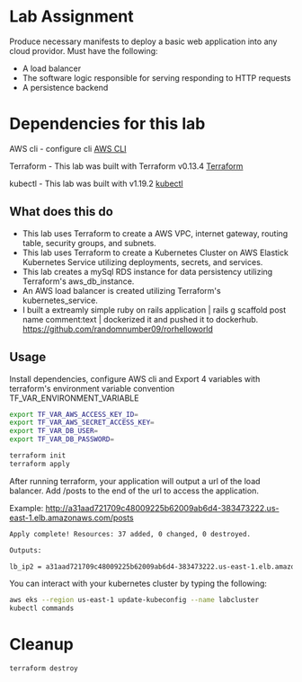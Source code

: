 # Lab Assignment

Produce necessary manifests to deploy a basic web application into any cloud providor.  Must have the following:
- A load balancer
- The software logic responsible for serving responding to HTTP requests
- A persistence backend


# Dependencies for this lab

AWS cli - configure cli [AWS CLI](https://aws.amazon.com/cli/)

Terraform - This lab was built with Terraform v0.13.4 [Terraform](https://www.terraform.io/)

kubectl - This lab was built with v1.19.2 [kubectl](https://kubernetes.io/docs/tasks/tools/install-kubectl/)

## What does this do

- This lab uses Terraform to create a AWS VPC, internet gateway, routing table, security groups, and subnets.
- This lab uses Terraform to create a Kubernetes Cluster on AWS Elastick Kubernetes Service utilizing deployments, secrets, and services.
-  This lab creates a mySql RDS instance for data persistency utilizing Terraform's aws_db_instance.
- An AWS load balancer is created utilizing Terraform's kubernetes_service.
- I built a extreamly simple ruby on rails application | rails g scaffold post name comment:text | dockerized it and pushed it to dockerhub. https://github.com/randomnumber09/rorhelloworld



## Usage
Install dependencies, configure AWS cli and Export 4 variables with terraform's environment variable convention TF_VAR_ENVIRONMENT_VARIABLE
```bash
export TF_VAR_AWS_ACCESS_KEY_ID=
export TF_VAR_AWS_SECRET_ACCESS_KEY=
export TF_VAR_DB_USER=
export TF_VAR_DB_PASSWORD=

terraform init
terraform apply
```

After running terraform, your application will output a url of the load balancer.  Add /posts to the end of the url to access the application.

Example:  http://a31aad721709c48009225b62009ab6d4-383473222.us-east-1.elb.amazonaws.com/posts
```bash
Apply complete! Resources: 37 added, 0 changed, 0 destroyed.

Outputs:

lb_ip2 = a31aad721709c48009225b62009ab6d4-383473222.us-east-1.elb.amazonaws.com
```

You can interact with your kubernetes cluster by typing the following:

```bash
aws eks --region us-east-1 update-kubeconfig --name labcluster
kubectl commands

```

# Cleanup
```bash
terraform destroy
```
